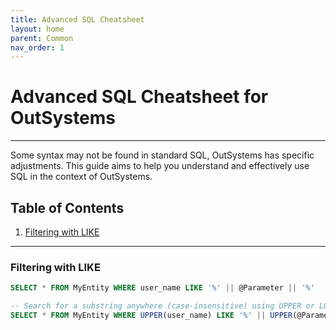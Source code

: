 ```yaml
---
title: Advanced SQL Cheatsheet
layout: home
parent: Common
nav_order: 1
---
```


# Advanced SQL Cheatsheet for OutSystems
___

Some syntax may not be found in standard SQL, OutSystems has specific adjustments. This guide aims to help you understand and effectively use SQL in the context of OutSystems.

## Table of Contents
1. [Filtering with LIKE](#filtering-with-like)

___


### Filtering with LIKE

```sql
SELECT * FROM MyEntity WHERE user_name LIKE '%' || @Parameter || '%'

-- Search for a substring anywhere (case-insensitive) using UPPER or LOWER
SELECT * FROM MyEntity WHERE UPPER(user_name) LIKE '%' || UPPER(@Parameter) || '%'
```